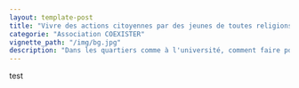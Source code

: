 ```yaml
---
layout: template-post
title: "Vivre des actions citoyennes par des jeunes de toutes religions"
categorie: "Association COEXISTER"
vignette_path: "/img/bg.jpg"
description: "Dans les quartiers comme à l'université, comment faire pour que la laïcité puisse se vivre ?"
---
```


test